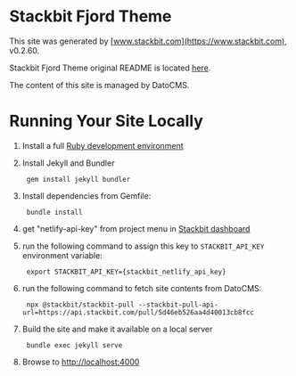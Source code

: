 # Stackbit Fjord Theme

This site was generated by [www.stackbit.com](https://www.stackbit.com), v0.2.60.

Stackbit Fjord Theme original README is located [here](./README.theme.md).

The content of this site is managed by DatoCMS.

# Running Your Site Locally

1. Install a full [Ruby development environment](https://jekyllrb.com/docs/installation/)

1. Install Jekyll and Bundler

        gem install jekyll bundler

1. Install dependencies from Gemfile:

        bundle install

1. get "netlify-api-key" from project menu in [Stackbit dashboard](https://app.stackbit.com/dashboard)

1. run the following command to assign this key to `STACKBIT_API_KEY` environment variable:

        export STACKBIT_API_KEY={stackbit_netlify_api_key}

1. run the following command to fetch site contents from DatoCMS:

        npx @stackbit/stackbit-pull --stackbit-pull-api-url=https://api.stackbit.com/pull/5d46eb526aa4d40013cb8fcc

1. Build the site and make it available on a local server

        bundle exec jekyll serve

1. Browse to [http://localhost:4000](http://localhost:4000)
